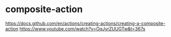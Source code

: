 # composite-action


<https://docs.github.com/en/actions/creating-actions/creating-a-composite-action>
https://www.youtube.com/watch?v=OqJyrZUUGTw&t=367s